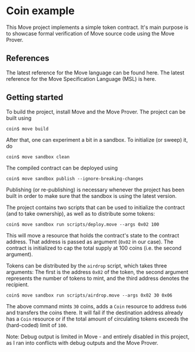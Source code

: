 # Coin example
This Move project implements a simple token contract. It's main purpose is to showcase formal verification of Move source code using the Move Prover.

## References
The latest reference for the Move language can be found here.
The latest reference for the Move Specification Language (MSL) is here.

## Getting started
To build the project, install Move and the Move Prover.
The project can be built using
```
coin$ move build
```
After that, one can experiment a bit in a sandbox. To initialize (or sweep) it, do
```
coin$ move sandbox clean
```
The compiled contract can be deployed using
```
coin$ move sandbox publish --ignore-breaking-changes
```
Publishing (or re-publishing) is necessary whenever the project has been built in order to make sure that the sandbox is using the latest version.

The project contains two scripts that can be used to initialize the contract (and to take ownership), as well as to distribute some tokens:
```
coin$ move sandbox run scripts/deploy.move --args 0x02 100
```
This will move a resource that holds the contract's state to the contract address. That address is passed as argument (`0x02` in our case). The contract is initialized to cap the total supply at 100 coins (i.e. the second argument).

Tokens can be distributed by the `airdrop` script, which takes three arguments: The first is the address `0x02` of the token, the second argument represents the number of tokens to mint, and the third address denotes the recipient.
```
coin$ move sandbox run scripts/airdrop.move --args 0x02 30 0x06
```
The above command mints `30` coins, adds a `Coin` resource to address `0x06` and transfers the coins there. It will fail if the destination address already has a `Coin` resource or if the total amount of circulating tokens exceeds the (hard-coded) limit of `100`.

Note: Debug output is limited in Move - and entirely disabled in this project, as I ran into conflicts with debug outputs and the Move Prover.
